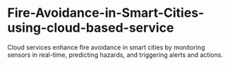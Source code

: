 # Fire-Avoidance-in-Smart-Cities-using-cloud-based-service
Cloud services enhance fire avoidance in smart cities by monitoring sensors in real-time, predicting hazards, and triggering alerts and actions.
